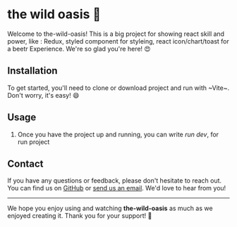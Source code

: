 # the wild oasis 🌲

Welcome to the-wild-oasis! This is a big project for showing react skill and power, like :
Redux, styled component for styleing, react icon/chart/toast for a beetr Experience. We're so glad you're here! 😍

## Installation

To get started, you'll need to clone or download project and run with ~Vite~. Don't worry, it's easy! 😄

## Usage

1. Once you have the project up and running, you can write *run dev*, for run project


## Contact

If you have any questions or feedback, please don't hesitate to reach out. You can find us on [GitHub](https://github.com/Mahdi-heydari) or [send us an email](mahdi.funlife@gmail.com). We'd love to hear from you!

---

We hope you enjoy using and watching **the-wild-oasis** as much as we enjoyed creating it. Thank you for your support! 🌱
